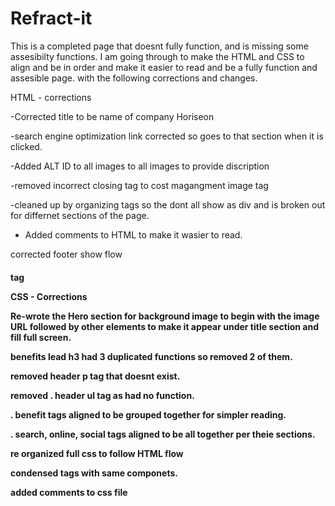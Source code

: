 # Refract-it

This is a completed page that doesnt fully function, and is missing some assesibilty functions. I am going through to make the HTML and CSS to align and be in order and make it easier to read and be a fully function and assesible page. with the following corrections and changes.

HTML - corrections

-Corrected title to be name of company Horiseon

-search engine optimization link corrected so goes to that section when it is clicked. 

-Added ALT ID to all images to all images to provide discription

-removed incorrect closing tag to cost magangment image tag

-cleaned up by organizing tags so the dont all show as div and is broken out for differnet sections of the page.

- Added comments to HTML to make it wasier to read.

corrected footer show flow <h4> tag

CSS - Corrections

Re-wrote the Hero section for background image to begin with the image URL
followed by other elements to make it appear under title section and fill full screen.

benefits lead h3 had 3 duplicated functions so removed 2 of them.

removed header p tag that doesnt exist.

removed . header ul tag as had no function.

. benefit tags aligned to be grouped together for simpler reading.

. search, online, social tags aligned to be all together per theie sections.

re organized full css to follow HTML flow

condensed tags with same componets.

added comments to css file
